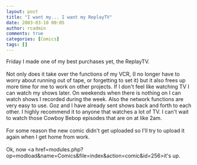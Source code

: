 ```yaml
---
layout: post
title: "I want my... I want my ReplayTV"
date: 2003-03-10 00:05
author: rcadmin
comments: true
categories: [Comics]
tags: []
---
```

Friday I made one of my best purchases yet, the ReplayTV.
<br />
<br />
Not only does it take over the functions of my VCR, (I no longer have to worry about running out of tape, or forgetting to set it) but it also frees up more time for me to work on other projects. If I don't feel like watching TV I can watch my shows later. On weekends when there is nothing on I can watch shows I recorded during the week. Also the network functions are very easy to use. Goz and I have already sent shows back and forth to each other. I highly recommend it to anyone that watches a lot of TV. I can't wait to watch those Cowboy Bebop episodes that are on at like 2am. 
<br />
<br />
For some reason the new comic didn't get uploaded so I'll try to upload it again when I get home from work.
<br />
<br />
Ok, now <a href=modules.php?op=modload&name=Comics&file=index&action=comic&id=256>it's up.</a>
<!--more-->
<img src="/wp/wp-content/comics/20030310.gif" alt="" />
